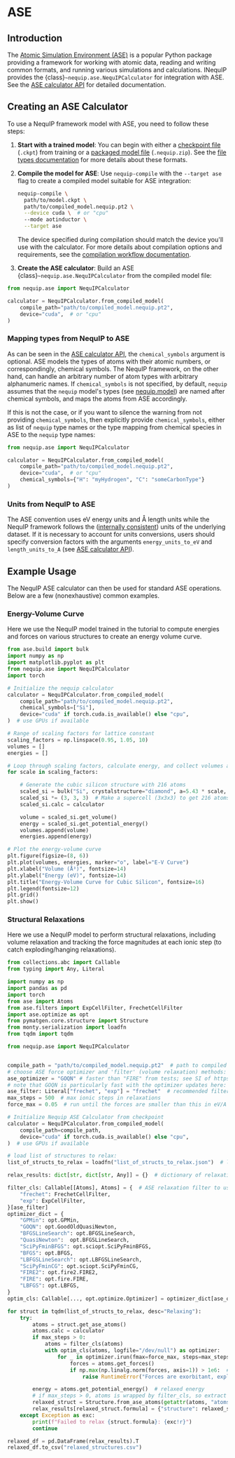 # ASE

## Introduction
The [Atomic Simulation Environment (ASE)](https://wiki.fysik.dtu.dk/ase/) is a popular Python package providing a framework for working with atomic data, reading and writing common formats, and running various simulations and calculations.
INequIP provides the {class}`~nequip.ase.NequIPCalculator` for integration with ASE. See the [ASE calculator API](../api/ase.rst) for detailed documentation.

## Creating an ASE Calculator

To use a NequIP framework model with ASE, you need to follow these steps:

1. **Start with a trained model**: You can begin with either a [checkpoint file](../guide/getting-started/files.md#checkpoint-files) (`.ckpt`) from training or a [packaged model file](../guide/getting-started/files.md#package-files) (`.nequip.zip`). See the [file types documentation](../guide/getting-started/files.md) for more details about these formats.

2. **Compile the model for ASE**: Use `nequip-compile` with the `--target ase` flag to create a compiled model suitable for ASE integration:

   ```bash
   nequip-compile \
     path/to/model.ckpt \
     path/to/compiled_model.nequip.pt2 \
     --device cuda \  # or "cpu"
     --mode aotinductor \
     --target ase
   ```

   The device specified during compilation should match the device you'll use with the calculator. For more details about compilation options and requirements, see the [compilation workflow documentation](../guide/getting-started/workflow.md#compilation).

3. **Create the ASE calculator**: Build an ASE {class}`~nequip.ase.NequIPCalculator` from the compiled model file:

```python
from nequip.ase import NequIPCalculator

calculator = NequIPCalculator.from_compiled_model(
    compile_path="path/to/compiled_model.nequip.pt2",
    device="cuda",  # or "cpu"
)
```

### Mapping types from NequIP to ASE
As can be seen in the [ASE calculator API](../api/ase.rst), the  `chemical_symbols` argument is optional. ASE models the types of atoms with their atomic numbers, or correspondingly, chemical symbols. The NequIP framework, on the other hand, can handle an arbitrary number of atom types with arbitrary alphanumeric names. If `chemical_symbols` is not specified, by default, `nequip` assumes that the `nequip` model's types (see [nequip.model](../api/model.rst)) are named after chemical symbols, and maps the atoms from ASE accordingly.

If this is not the case, or if you want to silence the warning from not providing `chemical_symbols`, then explicitly provide `chemical_symbols`, either as list of `nequip` type names or the type mapping from chemical species in ASE to the `nequip` type names:

```python
from nequip.ase import NequIPCalculator

calculator = NequIPCalculator.from_compiled_model(
    compile_path="path/to/compiled_model.nequip.pt2",
    device="cuda",  # or "cpu"
    chemical_symbols={"H": "myHydrogen", "C": "someCarbonType"}
)
```

### Units from NequIP to ASE
The ASE convention uses eV energy units and Å length units while the NequIP framework follows the ([internally consistent](../guide/reference/faq.md#units)) units of the underlying dataset. If it is necessary to account for units conversions, users should specify conversion factors with the arguments `energy_units_to_eV` and `length_units_to_A` (see [ASE calculator API](../api/ase.rst)).

## Example Usage
The NequIP ASE calculator can then be used for standard ASE operations. Below are a few (nonexhaustive) common examples.

### Energy-Volume Curve
Here we use the NequIP model trained in the tutorial to compute energies and forces on various structures to create an energy volume curve.

```python
from ase.build import bulk
import numpy as np
import matplotlib.pyplot as plt
from nequip.ase import NequIPCalculator
import torch

# Initialize the nequip calculator
calculator = NequIPCalculator.from_compiled_model(
    compile_path="path/to/compiled_model.nequip.pt2",
    chemical_symbols=["Si"],
    device="cuda" if torch.cuda.is_available() else "cpu",
)  # use GPUs if available

# Range of scaling factors for lattice constant
scaling_factors = np.linspace(0.95, 1.05, 10)
volumes = []
energies = []

# Loop through scaling factors, calculate energy, and collect volumes and energies
for scale in scaling_factors:

    # Generate the cubic silicon structure with 216 atoms
    scaled_si = bulk("Si", crystalstructure="diamond", a=5.43 * scale, cubic=True)
    scaled_si *= (3, 3, 3)  # Make a supercell (3x3x3) to get 216 atoms
    scaled_si.calc = calculator

    volume = scaled_si.get_volume()
    energy = scaled_si.get_potential_energy()
    volumes.append(volume)
    energies.append(energy)

# Plot the energy-volume curve
plt.figure(figsize=(8, 6))
plt.plot(volumes, energies, marker="o", label="E-V Curve")
plt.xlabel("Volume (Å³)", fontsize=14)
plt.ylabel("Energy (eV)", fontsize=14)
plt.title("Energy-Volume Curve for Cubic Silicon", fontsize=16)
plt.legend(fontsize=12)
plt.grid()
plt.show()

```

### Structural Relaxations
Here we use a NequIP model to perform structural relaxations, including volume relaxation and tracking the force magnitudes at each ionic step (to catch exploding/hanging relaxations).

```python
from collections.abc import Callable
from typing import Any, Literal

import numpy as np
import pandas as pd
import torch
from ase import Atoms
from ase.filters import ExpCellFilter, FrechetCellFilter
import ase.optimize as opt
from pymatgen.core.structure import Structure
from monty.serialization import loadfn
from tqdm import tqdm

from nequip.ase import NequIPCalculator


compile_path = "path/to/compiled_model.nequip.pt2"  # path to compiled model
# choose ASE force optimizer and 'filter' (volume relaxation) methods:
ase_optimizer = "GOQN" # faster than "FIRE" from tests; see SI of https://arxiv.org/abs/2412.19330
# note that GOQN is particularly fast with the optimizer updates here: https://gitlab.com/ase/ase/-/merge_requests/3570
ase_filter: Literal["frechet", "exp"] = "frechet"  # recommended filter
max_steps = 500  # max ionic steps in relaxations
force_max = 0.05  # run until the forces are smaller than this in eV/A

# Initialize Nequip ASE Calculator from checkpoint
calculator = NequIPCalculator.from_compiled_model(
    compile_path=compile_path,
    device="cuda" if torch.cuda.is_available() else "cpu",
)  # use GPUs if available

# load list of structures to relax:
list_of_structs_to_relax = loadfn("list_of_structs_to_relax.json")  # list of structures previously saved with dumpfn()

relax_results: dict[str, dict[str, Any]] = {}  # dictionary of relaxation results to store

filter_cls: Callable[[Atoms], Atoms] = {  # ASE relaxation filter to use; frechet recommended
    "frechet": FrechetCellFilter,
    "exp": ExpCellFilter,
}[ase_filter]
optimizer_dict = {
    "GPMin": opt.GPMin,
    "GOQN": opt.GoodOldQuasiNewton,
    "BFGSLineSearch": opt.BFGSLineSearch,
    "QuasiNewton":  opt.BFGSLineSearch,
    "SciPyFminBFGS": opt.sciopt.SciPyFminBFGS,
    "BFGS": opt.BFGS,
    "LBFGSLineSearch": opt.LBFGSLineSearch,
    "SciPyFminCG": opt.sciopt.SciPyFminCG,
    "FIRE2": opt.fire2.FIRE2,
    "FIRE": opt.fire.FIRE,
    "LBFGS": opt.LBFGS,
}
optim_cls: Callable[..., opt.optimize.Optimizer] = optimizer_dict[ase_optimizer]  # select ASE optimizer

for struct in tqdm(list_of_structs_to_relax, desc="Relaxing"):
    try:
        atoms = struct.get_ase_atoms()
        atoms.calc = calculator
        if max_steps > 0:
            atoms = filter_cls(atoms)
            with optim_cls(atoms, logfile="/dev/null") as optimizer:
                for _ in optimizer.irun(fmax=force_max, steps=max_steps):
                    forces = atoms.get_forces()
                    if np.max(np.linalg.norm(forces, axis=1)) > 1e6:  # break relaxations which explode, to avoid hanging
                        raise RuntimeError("Forces are exorbitant, exploding relaxation!")

        energy = atoms.get_potential_energy()  # relaxed energy
        # if max_steps > 0, atoms is wrapped by filter_cls, so extract with getattr
        relaxed_struct = Structure.from_ase_atoms(getattr(atoms, "atoms", atoms))
        relax_results[relaxed_struct.formula] = {"structure": relaxed_struct, "energy": energy}
    except Exception as exc:
        print(f"Failed to relax {struct.formula}: {exc!r}")
        continue

relaxed_df = pd.DataFrame(relax_results).T
relaxed_df.to_csv("relaxed_structures.csv")
```
